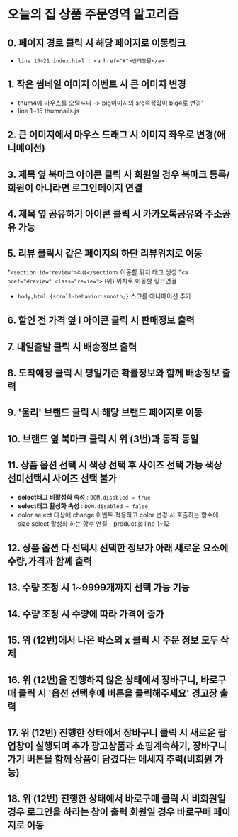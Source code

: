 # 오늘의 집 상품 주문영역 알고리즘
## 0. 페이지 경로 클릭 시 해당 페이지로 이동링크
* `line 15~21 index.html : <a href="#">반려동물</a>`
## 1. 작은 썸네일 이미지 이벤트 시 큰 이미지 변경 
* thum4에 마우스를 오렬ㅆ다 -> big이미지의 src속성값이 big4로 변경'
* line 1~15 thumnails.js
## 2. 큰 이미지에서 마우스 드래그 시 이미지 좌우로 변경(애니메이션)
## 3. 제목 옆 북마크 아이콘 클릭 시 회원일 경우 북마크 등록/회원이 아니라면 로그인페이지 연결
## 4. 제목 옆 공유하기 아이콘 클릭 시 카카오톡공유와 주소공유 가능
## 5. 리뷰 클릭시 같은 페이지의 하단 리뷰위치로 이동
*`<section id="review">리뷰</section>` 이동할 위치 태그 생성
*`<a href="#review" class="review">` (위) 위치로 이동할 링크연결
* `body,html {scroll-behavior:smooth;}` 스크롤 애니메이션 추가
## 6. 할인 전 가격 옆 i 아이콘 클릭 시 판매정보 출력
## 7. 내일출발 클릭 시 배송정보 출력
## 8. 도착예정 클릭 시 평일기준 확률정보와 함께 배송정보 출력
## 9. '울리' 브랜드 클릭 시 해당 브랜드 페이지로 이동
## 10. 브랜드 옆 북마크 클릭 시 위 (3번)과 동작 동일
## 11. 상품 옵션 선택 시 색상 선택 후 사이즈 선택 가능 색상 선미선택시 사이즈 선택 불가
* **select태그 비활성화 속성** : `DOM.disabled = true`
* **select태그 활성화 속성** : `DOM.disabled = false`
* color select 대상에 change 이벤트 적용하고 color 변경 시 호출하는 함수에 size select 활성화 하는 함수 연결 -  product.js line 1~12
## 12. 상품 옵션 다 선택시 선택한 정보가 아래 새로운 요소에 수량,가격과 함께 출력
## 13. 수량 조정 시 1~9999개까지 선택 가능 기능
## 14. 수량 조정 시 수량에 따라 가격이 증가
## 15. 위 (12번)에서 나온 박스의 x 클릭 시 주문 정보 모두 삭제
## 16. 위 (12번)을 진행하지 않은 상태에서 장바구니, 바로구매 클릭 시 '옵션 선택후에 버튼을 클릭해주세요' 경고장 출력
## 17. 위 (12번) 진행한 상태에서 장바구니 클릭 시 새로운 팝업창이 실행되며 추가 광고상품과 쇼핑계속하기, 장바구니 가기 버튼을 함께 상품이 담겼다는 메세지 추력(비회원 가능)
## 18. 위 (12번) 진행한 상태에서 바로구매 클릭 시 비회원일 경우 로그인을 하라는 창이 출력 회원일 경우 바로구매 페이지로 이동
